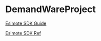 # DemandWareProject

<a href="https://github.com/Estimote/Android-SDK">Esimote SDK Guide </a>

<a href="http://estimote.github.io/Android-SDK/JavaDocs/">Esimote SDK Ref</a>
